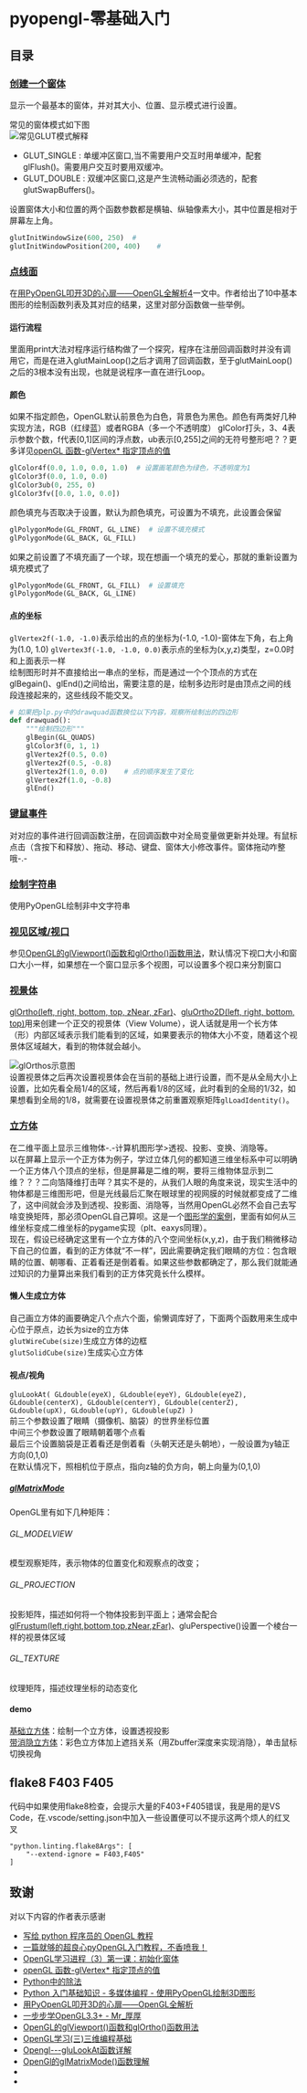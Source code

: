 # pyopengl-零基础入门
## 目录
### [创建一个窗体](./window.py)
显示一个最基本的窗体，并对其大小、位置、显示模式进行设置。

常见的窗体模式如下图  
![常见GLUT模式解释](./img/GlutMode.png)
- GLUT_SINGLE   :   单缓冲区窗口,当不需要用户交互时用单缓冲，配套glFlush()。需要用户交互时要用双缓冲。
- GLUT_DOUBLE   :   双缓冲区窗口,这是产生流畅动画必须选的，配套glutSwapBuffers()。

设置窗体大小和位置的两个函数参数都是横轴、纵轴像素大小，其中位置是相对于屏幕左上角。
```python
glutInitWindowSize(600, 250)  # 
glutInitWindowPosition(200, 400)    # 
```
### [点线面](./plp.py)
在[用PyOpenGL叩开3D的心扉——OpenGL全解析4](https://eyehere.net/2011/learn-opengl-3d-by-pyopengl-4/)一文中。作者给出了10中基本图形的绘制函数列表及其对应的结果，这里对部分函数做一些举例。
#### 运行流程
里面用print大法对程序运行结构做了一个探究，程序在注册回调函数时并没有调用它，而是在进入glutMainLoop()之后才调用了回调函数，至于glutMainLoop()之后的3根本没有出现，也就是说程序一直在进行Loop。
#### 颜色
如果不指定颜色，OpenGL默认前景色为白色，背景色为黑色。颜色有两类好几种实现方法，RGB（红绿蓝）或者RGBA（多一个不透明度）
glColor打头，3、4表示参数个数，f代表[0,1]区间的浮点数，ub表示[0,255]之间的无符号整形吧？？更多详见[openGL 函数-glVertex* 指定顶点的值](https://blog.csdn.net/qq844352155/article/details/28465919)
```python
glColor4f(0.0, 1.0, 0.0, 1.0)  # 设置画笔颜色为绿色，不透明度为1
glColor3f(0.0, 1.0, 0.0)
glColor3ub(0, 255, 0)
glColor3fv([0.0, 1.0, 0.0])
```
颜色填充与否取决于设置，默认为颜色填充，可设置为不填充，此设置会保留
```python
glPolygonMode(GL_FRONT, GL_LINE)  # 设置不填充模式
glPolygonMode(GL_BACK, GL_FILL)
```
如果之前设置了不填充画了一个球，现在想画一个填充的爱心，那就的重新设置为填充模式了
```python
glPolygonMode(GL_FRONT, GL_FILL)  # 设置填充
glPolygonMode(GL_BACK, GL_LINE)
```
#### 点的坐标
`glVertex2f(-1.0, -1.0)`表示给出的点的坐标为(-1.0, -1.0)-窗体左下角，右上角为(1.0, 1.0)
`glVertex3f(-1.0, -1.0, 0.0)`表示点的坐标为(x,y,z)类型，z=0.0时和上面表示一样  
绘制图形时并不直接给出一串点的坐标，而是通过一个个顶点的方式在glBegain()、glEnd()之间给出，需要注意的是，绘制多边形时是由顶点之间的线段连接起来的，这些线段不能交叉。
```python
# 如果把plp.py中的drawquad函数换位以下内容，观察所绘制出的四边形
def drawquad():
    """绘制四边形"""
    glBegin(GL_QUADS)
    glColor3f(0, 1, 1)  
    glVertex2f(0.5, 0.0)
    glVertex2f(0.5, -0.8)
    glVertex2f(1.0, 0.0)    # 点的顺序发生了变化
    glVertex2f(1.0, -0.8)
    glEnd()
```
### [键鼠事件](./event.py)
对对应的事件进行回调函数注册，在回调函数中对全局变量做更新并处理。有鼠标点击（含按下和释放）、拖动、移动、键盘、窗体大小修改事件。窗体拖动咋整哦-.-
### [绘制字符串](./word.py)
使用PyOpenGL绘制非中文字符串
### [视见区域/视口](./glViewport.py)
参见[OpenGL的glViewport()函数和glOrtho()函数用法](https://blog.csdn.net/sj19890401/article/details/19976667)，默认情况下视口大小和窗口大小一样，如果想在一个窗口显示多个视图，可以设置多个视口来分割窗口    
### [视景体](./gluOrtho2D.py)
[glOrtho(left, right, bottom, top, zNear, zFar)](./glOrtho.py)、[gluOrtho2D(left, right, bottom, top)]((./gluOrtho2D.py))用来创建一个正交的视景体（View Volume），说人话就是用一个长方体（形）内部区域表示我们能看到的区域，如果要表示的物体大小不变，随着这个视景体区域越大，看到的物体就会越小。

![glOrthos示意图](./img/glOrtho.drawio.svg)  
设置视景体之后再次设置视景体会在当前的基础上进行设置，而不是从全局大小上设置，比如先看全局1/4的区域，然后再看1/8的区域，此时看到的全局的1/32，如果想看到全局的1/8，就需要在设置视景体之前重置观察矩阵`glLoadIdentity()`。  
### [立方体](./cube.py)
在二维平面上显示三维物体-.-计算机图形学>透视、投影、变换、消隐等。  
以在屏幕上显示一个正方体为例子，学过立体几何的都知道三维坐标系中可以明确一个正方体八个顶点的坐标，但是屏幕是二维的啊，要将三维物体显示到二维？？？二向箔降维打击咩？其实不是的，从我们人眼的角度来说，现实生活中的物体都是三维图形吧，但是光线最后汇聚在眼球里的视网膜的时候就都变成了二维了，这中间就会涉及到透视、投影面、消隐等，当然用OpenGL必然不会自己去写啥变换矩阵，那必须OpenGL自己算呗。这是一个[图形学的案例](https://gitee.com/anidea/ComputerGraphics)，里面有如何从三维坐标变成二维坐标的pygame实现（plt、eaxys同理）。  
现在，假设已经确定这里有一个立方体的八个空间坐标(x,y,z)，由于我们稍微移动下自己的位置，看到的正方体就“不一样”，因此需要确定我们眼睛的方位：包含眼睛的位置、朝哪看、正着看还是倒着看。如果这些参数都确定了，那么我们就能通过知识的力量算出来我们看到的正方体究竟长什么模样。  
#### 懒人生成立方体
自己画立方体的画要确定八个点六个面，偷懒调库好了，下面两个函数用来生成中心位于原点，边长为size的立方体  
`glutWireCube(size)`生成立方体的边框  
`glutSolidCube(size)`生成实心立方体  
#### 视点/视角
`gluLookAt( GLdouble(eyeX), GLdouble(eyeY), GLdouble(eyeZ), GLdouble(centerX), GLdouble(centerY), GLdouble(centerZ), GLdouble(upX), GLdouble(upY), GLdouble(upZ) )`  
前三个参数设置了眼睛（摄像机、脑袋）的世界坐标位置  
中间三个参数设置了眼睛朝着哪个点看  
最后三个设置脑袋是正着看还是倒着看（头朝天还是头朝地），一般设置为y轴正方向(0,1,0)    
在默认情况下，照相机位于原点，指向z轴的负方向，朝上向量为(0,1,0)  
##### [glMatrixMode](https://baike.baidu.com/item/glMatrixMode)
OpenGL里有如下几种矩阵：  
###### GL_MODELVIEW
模型观察矩阵，表示物体的位置变化和观察点的改变；
###### GL_PROJECTION
投影矩阵，描述如何将一个物体投影到平面上；通常会配合[glFrustum(left,right,bottom,top,zNear,zFar)](https://baike.baidu.com/item/glFrustum)、gluPerspective()设置一个棱台一样的视景体区域
###### GL_TEXTURE
纹理矩阵，描述纹理坐标的动态变化
#### demo
[基础立方体](./cube0.py)：绘制一个立方体，设置透视投影  
[带消隐立方体](./cube1.py)：彩色立方体加上遮挡关系（用Zbuffer深度来实现消隐），单击鼠标切换视角  
## flake8 F403 F405
代码中如果使用flake8检查，会提示大量的F403+F405错误，我是用的是VS Code，在.vscode/setting.json中加入一些设置便可以不提示这两个烦人的红叉叉
```
"python.linting.flake8Args": [
    "--extend-ignore = F403,F405"
]
```
## 致谢
对以下内容的作者表示感谢
- [写给 python 程序员的 OpenGL 教程](https://xufive.blog.csdn.net/article/details/86565130)
- [一篇就够的超良心pyOpenGL入门教程，不香喷我！](https://blog.csdn.net/edj_13/article/details/104673528)
- [OpenGL学习进程（3）第一课：初始化窗体](https://www.cnblogs.com/MenAngel/p/5619808.html)
- [openGL 函数-glVertex* 指定顶点的值](https://blog.csdn.net/qq844352155/article/details/28465919)
- [Python中的除法](https://blog.csdn.net/sicofield/article/details/8613877)
- [Python 入门基础知识 - 多媒体编程 - 使用PyOpenGL绘制3D图形](https://www.walkerfree.com/search/?key=opengl&submit=Search)
- [用PyOpenGL叩开3D的心扉——OpenGL全解析](https://eyehere.net/category/python/)
- [一步步学OpenGL3.3+  - Mr_厚厚](https://blog.csdn.net/cordova/category_9266966.html)
- [OpenGL的glViewport()函数和glOrtho()函数用法](https://blog.csdn.net/sj19890401/article/details/19976667)
- [OpenGL学习(三)三维编程基础](https://blog.51cto.com/6996127/1546600)
- [Opengl---gluLookAt函数详解](https://blog.csdn.net/ivan_ljf/article/details/8764737)
- [OpenGl的glMatrixMode()函数理解](https://blog.csdn.net/jiangdf/article/details/8460012)
- [](https://blog.csdn.net/dalong10/category_7610839.html)
- []()
